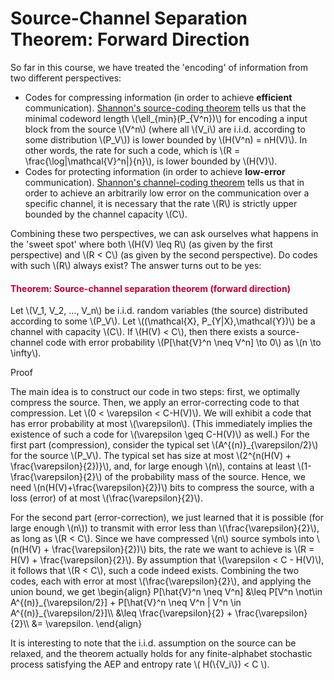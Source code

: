 # Source-Channel Separation Theorem: Forward Direction

<p>So far in this course, we have treated the 'encoding' of information from two different perspectives:</p>
<ul>
<li>Codes for compressing information (in order to achieve <strong>efficient</strong> communication). <a title="Theorem: Shannon's Source-Coding Theorem (Optimal Codes)" href="https://canvas.uva.nl/courses/10933/pages/theorem-shannons-source-coding-theorem-optimal-codes" data-api-endpoint="https://canvas.uva.nl/api/v1/courses/10933/pages/theorem-shannons-source-coding-theorem-optimal-codes" data-api-returntype="Page">Shannon's source-coding theorem</a> tells us that the minimal codeword length \(\ell_{min}(P_{V^n})\) for encoding a input block from the source \(V^n\) (where all \(V_i\) are i.i.d. according to some distribution \(P_V\)) is lower bounded by \(H(V^n) = nH(V)\). In other words, the rate for such a code, which is \(R = \frac{\log|\mathcal{V}^n|}{n}\), is lower bounded by \(H(V)\).</li>
<li>Codes for protecting information (in order to achieve <strong>low-error</strong> communication). <a title="Source-Channel Theorem: Converse" href="https://canvas.uva.nl/courses/10933/pages/source-channel-theorem-converse" data-api-endpoint="https://canvas.uva.nl/api/v1/courses/10933/pages/source-channel-theorem-converse" data-api-returntype="Page">Shannon's channel-coding theorem</a> tells us that in order to achieve an arbitrarily low error on the communication over a specific channel, it is necessary that the rate \(R\) is strictly upper bounded by the channel capacity \(C\).</li>
</ul>
<p>Combining these two perspectives, we can ask ourselves what happens in the 'sweet spot' where both \(H(V) \leq R\) (as given by the first perspective) and \(R &lt; C\) (as given by the second perspective). Do codes with such \(R\) always exist? The answer turns out to be yes:</p>
<div class="content-box pad-box-mini border border-trbl border-round">
<h4 style="color: #bc0031;"><strong>Theorem: Source-channel separation theorem (forward direction)</strong></h4>
Let \(V_1, V_2, ..., V_n\) be i.i.d. random variables (the source) distributed according to some \(P_V\). Let \((\mathcal{X}, P_{Y|X},\mathcal{Y})\) be a channel with capacity \(C\). If \(H(V) &lt; C\), then there exists a <a title="A source-channel code encodes blocks of source symbols, V^n, into blocks of inputs for the channel, X^n." data-tooltip='{"tooltipClass":"popover popover-padded", "position":"right"}'>source-channel code</a> with error probability \(P[\hat{V}^n \neq V^n] \to 0\) as \(n \to \infty\).
<p><span class="element_toggler" role="button" aria-controls="group7" aria-label="Toggler" aria-expanded="false"><span class="Button">Proof</span></span></p>
<div id="group7" style="">
<div class="content-box">
<p>The main idea is to construct our code in two steps: first, we optimally compress the source. Then, we apply an error-correcting code to that compression. Let \(0 &lt; \varepsilon &lt; C-H(V)\). We will exhibit a code that has error probability at most \(\varepsilon\). (This immediately implies the existence of such a code for \(\varepsilon \geq C-H(V)\) as well.) For the first part (compression), consider the typical set \(A^{(n)}_{\varepsilon/2}\) for the source \(P_V\). The typical set has size at most \(2^{n(H(V) + \frac{\varepsilon}{2})}\), and, for large enough \(n\), contains at least \(1-\frac{\varepsilon}{2}\) of the probability mass of the source. Hence, we need \(n(H(V)+\frac{\varepsilon}{2})\) bits to compress the source, with a loss (error) of at most \(\frac{\varepsilon}{2}\).</p>
For the second part (error-correction), we just learned that it is possible (for large enough \(n\)) to transmit with error less than \(\frac{\varepsilon}{2}\), as long as \(R &lt; C\). Since we have compressed \(n\) source symbols into \(n(H(V) + \frac{\varepsilon}{2})\) bits, the rate we want to achieve is \(R = H(V) + \frac{\varepsilon}{2}\). By assumption that \(\varepsilon &lt; C - H(V)\), it follows that \(R &lt; C\), such a code indeed exists. Combining the two codes, each with error at most \(\frac{\varepsilon}{2}\), and applying the union bound, we get \begin{align} P[\hat{V}^n \neq V^n] &amp;\leq P[V^n \not\in A^{(n)}_{\varepsilon/2}] + P[\hat{V}^n \neq V^n | V^n \in A^{(n)}_{\varepsilon/2}]\\ &amp;\leq \frac{\varepsilon}{2} + \frac{\varepsilon}{2}\\ &amp;= \varepsilon. \end{align}</div>
</div>
</div>
<p>It is interesting to note that the i.i.d. assumption on the source can be relaxed, and the theorem actually holds for any finite-alphabet stochastic process satisfying the AEP and entropy rate \( H(\{V_i\}) &lt; C \).</p>
<p> </p>